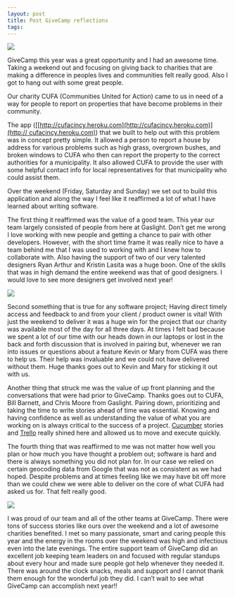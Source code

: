 ```yaml
---
layout: post
title: Post GiveCamp reflections
tags: 
---
```

![](http://media.tumblr.com/tumblr_mcveyu6h4J1r9fv8b.png)

GiveCamp this year was a great opportunity and I had an awesome time. Taking a
weekend out and focusing on giving back to charities that are making a
difference in peoples lives and communities felt really good. Also I got to
hang out with some great people.

Our charity CUFA (Communities United for Action) came to us in need of a way
for people to report on properties that have become problems in their
community.

The app ([[[http://cufacincy.heroku.com](http://cufacincy.heroku.com)](http://
cufacincy.heroku.com)](http://cufacincy.heroku.com/)) that we built to help
out with this problem was in concept pretty simple. It allowed a person to
report a house by address for various problems such as high grass, overgrown
bushes, and broken windows to CUFA who then can report the property to the
correct authorities for a municipality. It also allowed CUFA to provide the
user with some helpful contact info for local representatives for that
municipality who could assist them.

Over the weekend (Friday, Saturday and Sunday) we set out to build this
application and along the way I feel like it reaffirmed a lot of what I have
learned about writing software.

The first thing it reaffirmed was the value of a good team. This year our team
largely consisted of people from here at Gaslight. Don’t get me wrong I love
working with new people and getting a chance to pair with other developers.
However, with the short time frame it was really nice to have a team behind me
that I was used to working with and I knew how to collaborate with. Also
having the support of two of our very talented designers Ryan Arthur and
Kristin Lasita was a huge boon. One of the skills that was in high demand the
entire weekend was that of good designers. I would love to see more designers
get involved next year!

![](http://media.tumblr.com/tumblr_mcvf1aNWvT1r9fv8b.jpg)

Second something that is true for any software project; Having direct timely
access and feedback to and from your client / product owner is vital! With
just the weekend to deliver it was a huge win for the project that our charity
was available most of the day for all three days. At times I felt bad because
we spent a lot of our time with our heads down in our laptops or lost in the
back and forth discussion that is involved in pairing but, whenever we ran
into issues or questions about a feature Kevin or Mary from CUFA was there to
help us. Their help was invaluable and we could not have delivered without
them. Huge thanks goes out to Kevin and Mary for sticking it out with us.

Another thing that struck me was the value of up front planning and the
conversations that were had prior to GiveCamp. Thanks goes out to CUFA, Bill
Barnett, and Chris Moore from Gaslight. Pairing down, prioritizing and taking
the time to write stories ahead of time was essential. Knowing and having
confidence as well as understanding the value of what you are working on is
always critical to the success of a project. [Cucumber](http://cukes.info/)
stories and [Trello](https://trello.com/) really shined here and allowed us to
move and execute quickly.

The fourth thing that was reaffirmed to me was not matter how well you plan or
how much you have thought a problem out; software is hard and there is always
something you did not plan for. In our case we relied on certain geocoding
data from Google that was not as consistent as we had hoped. Despite problems
and at times feeling like we may have bit off more than we could chew we were
able to deliver on the core of what CUFA had asked us for. That felt really
good.

![](http://media.tumblr.com/tumblr_mcvf7p7v3F1r9fv8b.jpg)

I was proud of our team and all of the other teams at GiveCamp. There were
tons of success stories like ours over the weekend and a lot of awesome
charities benefited. I met so many passionate, smart and caring people this
year and the energy in the rooms over the weekend was high and infectious even
into the late evenings. The entire support team of GiveCamp did an excellent
job keeping team leaders on and focused with regular standups about every hour
and made sure people got help whenever they needed it. There was around the
clock snacks, meals and support and I cannot thank them enough for the
wonderful job they did. I can’t wait to see what GiveCamp can accomplish next
year!!
